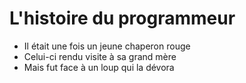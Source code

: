 
# L'histoire du programmeur

- Il était une fois un jeune chaperon rouge
- Celui-ci rendu visite à sa grand mère
- Mais fut face à un loup qui la dévora



